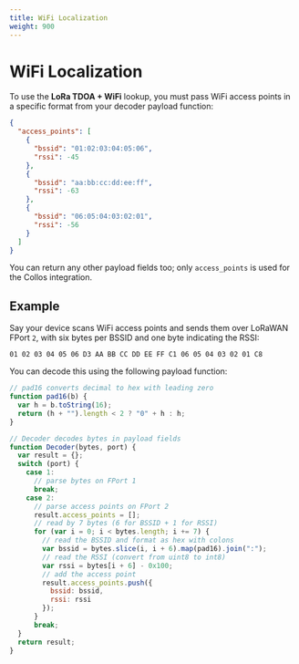 ```yaml
---
title: WiFi Localization
weight: 900
---
```


# WiFi Localization

To use the **LoRa TDOA + WiFi** lookup, you must pass WiFi access points in a specific format from your decoder payload function:

```json
{
  "access_points": [
    {
      "bssid": "01:02:03:04:05:06",
      "rssi": -45
    },
    {
      "bssid": "aa:bb:cc:dd:ee:ff",
      "rssi": -63
    },
    {
      "bssid": "06:05:04:03:02:01",
      "rssi": -56
    }
  ]
}
```

You can return any other payload fields too; only `access_points` is used for the Collos integration.

## Example

Say your device scans WiFi access points and sends them over LoRaWAN FPort `2`, with six bytes per BSSID and one byte indicating the RSSI:

```
01 02 03 04 05 06 D3 AA BB CC DD EE FF C1 06 05 04 03 02 01 C8
```

You can decode this using the following payload function:

```js
// pad16 converts decimal to hex with leading zero
function pad16(b) {
  var h = b.toString(16);
  return (h + "").length < 2 ? "0" + h : h;
}

// Decoder decodes bytes in payload fields
function Decoder(bytes, port) {
  var result = {};
  switch (port) {
    case 1:
      // parse bytes on FPort 1
      break;
    case 2:
      // parse access points on FPort 2
      result.access_points = [];
      // read by 7 bytes (6 for BSSID + 1 for RSSI)
      for (var i = 0; i < bytes.length; i += 7) {
        // read the BSSID and format as hex with colons
        var bssid = bytes.slice(i, i + 6).map(pad16).join(":");
        // read the RSSI (convert from uint8 to int8)
        var rssi = bytes[i + 6] - 0x100;
        // add the access point
        result.access_points.push({
          bssid: bssid,
          rssi: rssi
        });
      }
      break;
  }
  return result;
}
```
